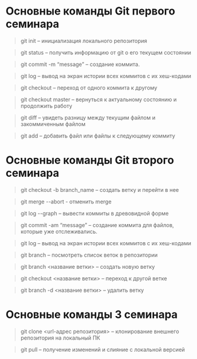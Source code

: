 # Основные команды Git первого семинара

> git init – инициализация локального репозитория

> git status – получить информацию от git о его текущем состоянии

> git commit -m “message” – создание коммита.

> git log – вывод на экран истории всех коммитов с их хеш-кодами

> git checkout – переход от одного коммита к другому

> git checkout master – вернуться к актуальному состоянию и продолжить работу

> git diff – увидеть разницу между текущим файлом и закоммиченным файлом

> git add – добавить файл или файлы к следующему коммиту

# Основные команды Git второго семинара

> git checkout -b branch_name – создать ветку и перейти в нее

> git merge --abort - отменить merge

> git log --graph – вывести коммиты в древовидной форме

> git commit -am “message” – создание коммита для файлов, которые уже отслеживались.

> git log – вывод на экран истории всех коммитов с их хеш-кодами

> git branch – посмотреть список веток в репозитории

> git branch <название ветки> – создать новую ветку

> git checkout <название ветки> – переход к другой ветке

> git branch -d <название ветки> – удалить ветку

# Основные команды 3 семинара

> git clone <url-адрес репозитория> – клонирование внешнего репозитория на  локальный ПК

> git pull – получение изменений и слияние с локальной версией

